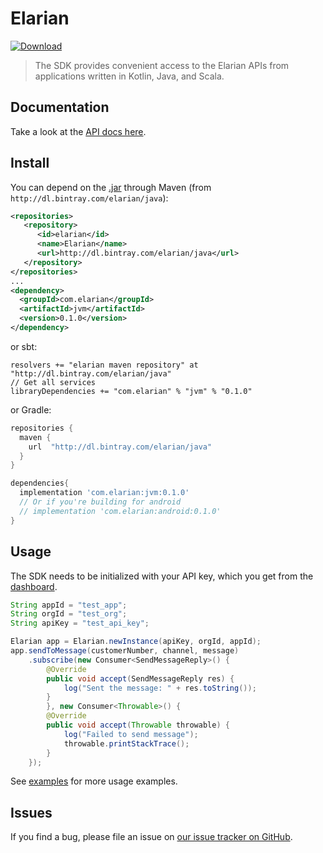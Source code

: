 # Elarian

[ ![Download](https://api.bintray.com/packages/elarian/java/com.elarian/images/download.svg) ](https://bintray.com/elarian/java/com.elarian/_latestVersion)

>
> The SDK provides convenient access to the Elarian APIs from applications written in Kotlin, Java, and Scala.
>

## Documentation
Take a look at the [API docs here](https://docs.elarian.com).

## Install

You can depend on the [.jar](http://dl.bintray.com/elarian/java/com/elarian/java) through Maven (from `http://dl.bintray.com/elarian/java`):
```xml
<repositories>
   <repository>
      <id>elarian</id>
      <name>Elarian</name>
      <url>http://dl.bintray.com/elarian/java</url>
   </repository>
</repositories>
...
<dependency>
  <groupId>com.elarian</groupId>
  <artifactId>jvm</artifactId>
  <version>0.1.0</version>
</dependency>
```
or sbt:

```
resolvers += "elarian maven repository" at "http://dl.bintray.com/elarian/java"
// Get all services
libraryDependencies += "com.elarian" % "jvm" % "0.1.0"
```

or Gradle:
```groovy
repositories {
  maven {
    url  "http://dl.bintray.com/elarian/java"
  }
}

dependencies{
  implementation 'com.elarian:jvm:0.1.0'
  // Or if you're building for android
  // implementation 'com.elarian:android:0.1.0'
}
```

## Usage

The SDK needs to be initialized with your API key, which you get from the [dashboard](https://account.elarian.com).

```java
String appId = "test_app";
String orgId = "test_org";
String apiKey = "test_api_key";

Elarian app = Elarian.newInstance(apiKey, orgId, appId);
app.sendToMessage(customerNumber, channel, message)
    .subscribe(new Consumer<SendMessageReply>() {
        @Override
        public void accept(SendMessageReply res) {
            log("Sent the message: " + res.toString());
        }
        }, new Consumer<Throwable>() {
        @Override
        public void accept(Throwable throwable) {
            log("Failed to send message");
            throwable.printStackTrace();
        }
    });
```

See [examples](examples/) for more usage examples.


## Issues

If you find a bug, please file an issue on [our issue tracker on GitHub](https://github.com/ElarianLtd/kotlin-sdk/issues).